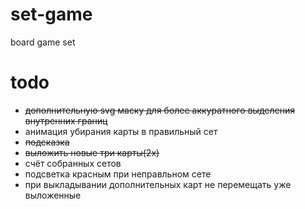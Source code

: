 # set-game
board game set

# todo
- ~~дополнительную svg маску для более аккуратного выделения внутренних границ~~
- анимация убирания карты в правильный сет
- ~~подсказка~~
- ~~выложить новые три карты(2х)~~
- счёт собранных сетов
- подсветка красным при неправльном сете
- при выкладывании дополнительных карт не перемещать уже выложенные

